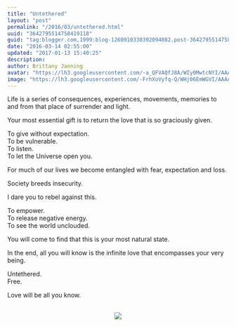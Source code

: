 ```yaml
---
title: "Untethered"
layout: "post"
permalink: "/2016/03/untethered.html"
uuid: "3642795514758419118"
guid: "tag:blogger.com,1999:blog-1260910330392094082.post-3642795514758419118"
date: "2016-03-14 02:55:00"
updated: "2017-01-13 15:40:25"
description:
author: Brittany Janning
avatar: "https://lh3.googleusercontent.com/-a_QFVAQfJ8A/WIy0MwtcNYI/AAAAAAAAAYU/MjTQjocbF6Q/s640/IMG_20170126_093835_269.jpg"
image: "https://lh3.googleusercontent.com/-FrhXoVyfq-Q/WHj06EmWGVI/AAAAAAAAAXo/6p7BIbErxaY/s640/IMG_20130813_150652.jpg"
---
```


<div class="css-full-post-content js-full-post-content">
<p dir="ltr">Life is a series of consequences, experiences, movements, memories to and from that place of surrender and light. </p><p dir="ltr">Your most essential gift is to return the love that is so graciously given.</p><p dir="ltr">To give without expectation. <br>To be vulnerable. <br>To listen.<br>To let the Universe open you. </p><p dir="ltr">For much of our lives we become entangled with fear, expectation and loss. </p><p dir="ltr">Society breeds insecurity. </p><p dir="ltr">I dare you to rebel against this. </p><p dir="ltr">To empower. <br>To release negative energy. <br>To see the world unclouded. </p><p dir="ltr">You will come to find that this is your most natural state. </p><p dir="ltr">In the end, all you will know is the infinite love that encompasses your very being. </p><p dir="ltr">Untethered. <br>Free. </p><p dir="ltr">Love will be all you know. </p><div class="separator" style="clear: both; text-align: center;"><br></div><div class="separator" style="clear: both; text-align: center;"> <a href="https://lh3.googleusercontent.com/-FrhXoVyfq-Q/WHj06EmWGVI/AAAAAAAAAXo/6p7BIbErxaY/s1600/IMG_20130813_150652.jpg" imageanchor="1" style="margin-left: 1em; margin-right: 1em;"> <img border="0" src="https://lh3.googleusercontent.com/-FrhXoVyfq-Q/WHj06EmWGVI/AAAAAAAAAXo/6p7BIbErxaY/s640/IMG_20130813_150652.jpg"> </a> </div>
</div>
